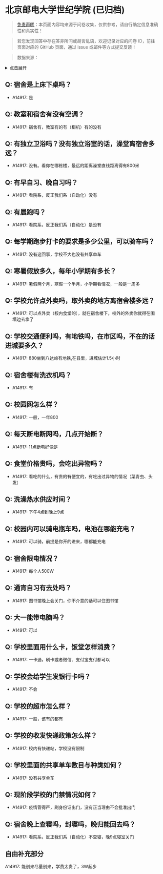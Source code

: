 # 北京邮电大学世纪学院 (已归档)

> [免责声明](https://colleges.chat/#_3)：本页面内容均来源于问卷收集，仅供参考，请自行确定信息准确性和真实性！

> 若您发现回答中存在答非所问或胡言乱语，欢迎记录对应的问卷 ID，前往页面对应的 GitHub 页面，通过 issue 或邮件等方式提交反馈！

> 数据来源：

<details><summary>点击展开</summary>
<ul>
<li>A14917: 匿名 (2022 年 07 月)</li>
</ul>
</details>

## Q: 宿舍是上床下桌吗？

- A14917: 是

## Q: 教室和宿舍有没有空调？

- A14917: 宿舍有，教室有的有（柜机）有的没有

## Q: 有独立卫浴吗？没有独立浴室的话，澡堂离宿舍多远？

- A14917: 没有。看你在哪栋楼，最远的距离澡堂直线距离得有800米

## Q: 有早自习、晚自习吗？

- A14917: 看院系，反正我们系（自动化）没有

## Q: 有晨跑吗？

- A14917: 看院系，反正我们系（自动化）是没有

## Q: 每学期跑步打卡的要求是多少公里，可以骑车吗？

- A14917: 没有这回事，学校不大也没有共享单车

## Q: 寒暑假放多久，每年小学期有多长？

- A14917: 暑假两个月，寒假一个半月，小学期看情况，一般是一周多

## Q: 学校允许点外卖吗，取外卖的地方离宿舍楼多远？

- A14917: 可以点外卖（校内食堂的），就在宿舍楼下，校外的外卖你就得在围墙边去拿了

## Q: 学校交通便利吗，有地铁吗，在市区吗，不在的话进城要多久？

- A14917: 880坐到八达岭有地铁,在县里，进城估计1.5小时

## Q: 宿舍楼有洗衣机吗？

- A14917: 有

## Q: 校园网怎么样？

- A14917: 一般，一年800

## Q: 每天断电断网吗，几点开始断？

- A14917: 11点断电好像是

## Q: 食堂价格贵吗，会吃出异物吗？

- A14917: 看吃的什么，有贵的有便宜的，有吃出过异物的情况（菜青虫、头发）

## Q: 洗澡热水供应时间？

- A14917: 下午4点到晚上9点

## Q: 校园内可以骑电瓶车吗，电池在哪能充电？

- A14917: 可以骑，前提是你开的进来，哪都能充电

## Q: 宿舍限电情况？

- A14917: 每个人500W

## Q: 通宵自习有去处吗？

- A14917: 图书馆晚上会关门，你不介意的话可以住图书馆

## Q: 大一能带电脑吗？

- A14917: 可以

## Q: 学校里面用什么卡，饭堂怎样消费？

- A14917: 一卡通，刷卡或者微信、支付宝支付都可以

## Q: 学校会给学生发银行卡吗？

- A14917: 不会

## Q: 学校的超市怎么样？

- A14917: 一般，该有的都有

## Q: 学校的收发快递政策怎么样？

- A14917: 校内有快递站，学校没有限制

## Q: 学校里面的共享单车数目与种类如何？

- A14917: 没有共享单车

## Q: 现阶段学校的门禁情况如何？

- A14917: 疫情管得严，刷身份证出门，没有正当理由不会批准出门

## Q: 宿舍晚上查寝吗，封寝吗，晚归能回去吗？

- A14917: 看院系，反正我们系（自动化）不查寝，晚9点寝室关门

## 自由补充部分

A14917: 能别来尽量别来，学费太贵了，3W起步